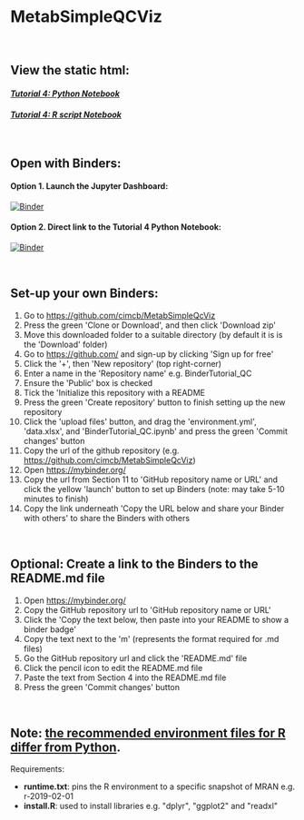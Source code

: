 # MetabSimpleQCViz
<br />

## View the static html:
#### *[Tutorial 4: Python Notebook](https://cimcb.github.io/MetabSimpleQcViz/Tutorial4_Python.html)*
#### *[Tutorial 4: R script Notebook](https://cimcb.github.io/MetabSimpleQcViz/Tutorial4_Rscript.html)*

<br />

## Open with Binders:
#### Option 1. Launch the Jupyter Dashboard:
[![Binder](https://mybinder.org/badge_logo.svg)](https://mybinder.org/v2/gh/cimcb/MetabSimpleQcViz/master)
<br />
#### Option 2. Direct link to the Tutorial 4 Python Notebook:
[![Binder](https://mybinder.org/badge_logo.svg)](https://mybinder.org/v2/gh/cimcb/MetabSimpleQcViz/master?filepath=Tutorial4_Python.ipynb)

<br />

## Set-up your own Binders:
1. Go to https://github.com/cimcb/MetabSimpleQcViz
2. Press the green 'Clone or Download', and then click 'Download zip'
3. Move this downloaded folder to a suitable directory (by default it is is the 'Download' folder)
4. Go to https://github.com/ and sign-up by clicking 'Sign up for free'
5. Click the '+', then 'New repository' (top right-corner)
6. Enter a name in the 'Repository name' e.g. BinderTutorial_QC 
7. Ensure the 'Public' box is checked
8. Tick the 'Initialize this repository with a README
9. Press the green 'Create repository' button to finish setting up the new repository
10. Click the 'upload files' button, and drag the 'environment.yml', 'data.xlsx', and 'BinderTutorial_QC.ipynb' and press the green 'Commit changes' button
11. Copy the url of the github repository (e.g. https://github.com/cimcb/MetabSimpleQcViz)
12. Open https://mybinder.org/
13. Copy the url from Section 11 to 'GitHub repository name or URL' and click the yellow 'launch' button to set up Binders (note: may take 5-10 minutes to finish)
14. Copy the link underneath 'Copy the URL below and share your Binder with others' to share the Binders with others

<br />

## Optional: Create a link to the Binders to the README.md file 
1. Open https://mybinder.org/
2. Copy the GitHub repository url to 'GitHub repository name or URL'
3. Click the 'Copy the text below, then paste into your README to show a binder badge'
4. Copy the text next to the 'm' (represents the format required for .md files)
5. Go the GitHub repository url and click the 'README.md' file
6. Click the pencil icon to edit the README.md file
7. Paste the text from Section 4 into the README.md file
8. Press the green 'Commit changes' button

<br />

## **Note: [the recommended environment files for R differ from Python](https://mybinder.readthedocs.io/en/latest/config_files.html).** 
Requirements:
- **runtime.txt**: pins the R environment to a specific snapshot of MRAN e.g. r-2019-02-01
- **install.R**:  used to install libraries e.g. "dplyr", "ggplot2" and "readxl"
